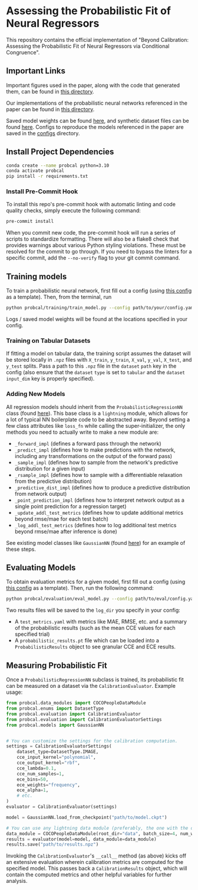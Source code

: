 # Assessing the Probabilistic Fit of Neural Regressors

This repository contains the official implementation of "Beyond Calibration: Assessing the Probabilistic Fit of Neural Regressors via Conditional Congruence".

## Important Links

Important figures used in the paper, along with the code that generated them, can be found in [this directory](probcal/figures).

Our implementations of the probabilistic neural networks referenced in the paper can be found in [this directory](probcal/models).

Saved model weights can be found [here](weights), and synthetic dataset files can be found [here](data). Configs to reproduce the models referenced in the paper are saved in the [configs](configs) directory.

## Install Project Dependencies

```bash
conda create --name probcal python=3.10
conda activate probcal
pip install -r requirements.txt
```

### Install Pre-Commit Hook

To install this repo's pre-commit hook with automatic linting and code quality checks, simply execute the following command:

```bash
pre-commit install
```

When you commit new code, the pre-commit hook will run a series of scripts to standardize formatting. There will also be a flake8 check that provides warnings about various Python styling violations. These must be resolved for the commit to go through. If you need to bypass the linters for a specific commit, add the `--no-verify` flag to your git commit command.

## Training models

To train a probabilistic neural network, first fill out a config (using [this config](probcal/training/sample_train_config.yaml) as a template). Then, from the terminal, run

```bash
python probcal/training/train_model.py --config path/to/your/config.yaml
```

Logs / saved model weights will be found at the locations specified in your config.

### Training on Tabular Datasets

If fitting a model on tabular data, the training script assumes the dataset will be stored locally in `.npz` files with `X_train`, `y_train`, `X_val`, `y_val`, `X_test`, and `y_test` splits. Pass a path to this `.npz` file in the `dataset` `path` key in the config (also ensure that the `dataset` `type` is set to `tabular` and the `dataset` `input_dim` key is properly specified).

### Adding New Models

All regression models should inherit from the `ProbabilisticRegressionNN` class (found [here](probcal/models/probabilistic_regression_nn.py)). This base class is a `lightning` module, which allows for a lot of typical NN boilerplate code to be abstracted away. Beyond setting a few class attributes like `loss_fn` while calling the super-initializer, the only methods you need to actually write to make a new module are:

- `_forward_impl` (defines a forward pass through the network)
- `_predict_impl` (defines how to make predictions with the network, including any transformations on the output of the forward pass)
- `_sample_impl` (defines how to sample from the network's predictive distribution for a given input)
- `_rsample_impl` (defines how to sample with a differentiable relaxation from the predictive distribution)
- `_predictive_dist_impl` (defines how to produce a predictive distribution from network output)
- `_point_prediction_impl` (defines how to interpret network output as a single point prediction for a regression target)
- `_update_addl_test_metrics` (defines how to update additional metrics beyond rmse/mae for each test batch)
- `_log_addl_test_metrics` (defines how to log additional test metrics beyond rmse/mae after inference is done)

See existing model classes like `GaussianNN` (found [here](probcal/models/gaussian_nn.py)) for an example of these steps.

## Evaluating Models

To obtain evaluation metrics for a given model, first fill out a config (using [this config](probcal/evaluation/sample_eval_config.yaml) as a template).
Then, run the following command:

```bash
python probcal/evaluation/eval_model.py --config path/to/eval/config.yaml
```

Two results files will be saved to the `log_dir` you specify in your config:

- A `test_metrics.yaml` with metrics like MAE, RMSE, etc. and a summary of the probabilistic results (such as the mean CCE values for each specified trial)
- A `probabilistic_results.pt` file which can be loaded into a `ProbabilisticResults` object to see granular CCE and ECE results.

## Measuring Probabilistic Fit

Once a `ProbabilisticRegressionNN` subclass is trained, its probabilistic fit can be measured on a dataset via the `CalibrationEvaluator`. Example usage:

```python
from probcal.data_modules import COCOPeopleDataModule
from probcal.enums import DatasetType
from probcal.evaluation import CalibrationEvaluator
from probcal.evaluation import CalibrationEvaluatorSettings
from probcal.models import GaussianNN


# You can customize the settings for the calibration computation.
settings = CalibrationEvaluatorSettings(
    dataset_type=DatasetType.IMAGE,
    cce_input_kernel="polynomial",
    cce_output_kernel="rbf",
    cce_lambda=0.1,
    cce_num_samples=1,
    ece_bins=50,
    ece_weights="frequency",
    ece_alpha=1,
    # etc.
)
evaluator = CalibrationEvaluator(settings)

model = GaussianNN.load_from_checkpoint("path/to/model.ckpt")

# You can use any lightning data module (preferably, the one with the dataset the model was trained on).
data_module = COCOPeopleDataModule(root_dir="data", batch_size=4, num_workers=0, persistent_workers=False)
results = evaluator(model=model, data_module=data_module)
results.save("path/to/results.npz")
```

Invoking the `CalibrationEvaluator`'s `__call__` method (as above) kicks off an extensive evaluation wherein calibration metrics are computed for the specified model. This passes back a `CalibrationResults` object, which will contain the computed metrics and other helpful variables for further analysis.

